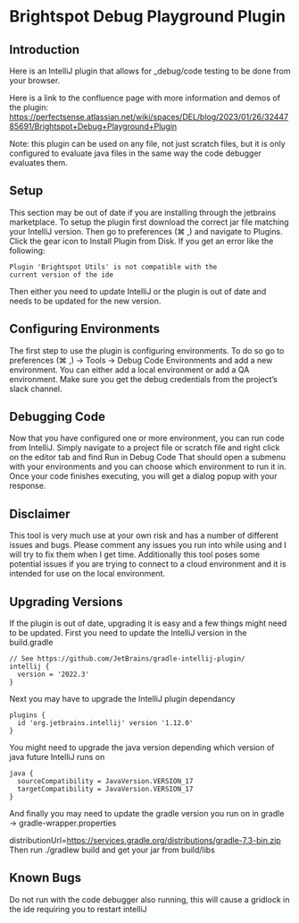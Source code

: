 # Brightspot Debug Playground Plugin

## Introduction

Here is an IntelliJ plugin that allows for _debug/code testing to be done from your browser.

Here is a link to the confluence page with more information and demos of the plugin: https://perfectsense.atlassian.net/wiki/spaces/DEL/blog/2023/01/26/3244785691/Brightspot+Debug+Playground+Plugin

Note: this plugin can be used on any file, not just scratch files, but it is only configured to evaluate java files in the same way the code debugger evaluates them.

## Setup

This section may be out of date if you are installing through the jetbrains marketplace.
To setup the plugin first download the correct jar file matching your IntelliJ version. Then go to preferences (⌘ ,) and navigate to Plugins. Click the gear icon to Install Plugin from Disk.
If you get an error like the following:
```agsl
Plugin 'Brightspot Utils' is not compatible with the
current version of the ide
```
Then either you need to update IntelliJ or the plugin is out of date and needs to be updated for the new version.
## Configuring Environments
The first step to use the plugin is configuring environments. To do so go to preferences (⌘ ,) → Tools → Debug Code Environments and add a new environment. You can either add a local environment or add a QA environment. Make sure you get the debug credentials from the project’s slack channel.
## Debugging Code
Now that you have configured one or more environment, you can run code from IntelliJ. Simply navigate to a project file or scratch file and right click on the editor tab and find Run in Debug Code That should open a submenu with your environments and you can choose which environment to run it in. Once your code finishes executing, you will get a dialog popup with your response.
## Disclaimer
This tool is very much use at your own risk and has a number of different issues and bugs. Please comment any issues you run into while using and I will try to fix them when I get time. Additionally this tool poses some potential issues if you are trying to connect to a cloud environment and it is intended for use on the local environment.
## Upgrading Versions
If the plugin is out of date, upgrading it is easy and a few things might need to be updated. First you need to update the IntelliJ version in the build.gradle

```
// See https://github.com/JetBrains/gradle-intellij-plugin/
intellij {
  version = '2022.3'
}
```
Next you may have to upgrade the IntelliJ plugin dependancy
```
plugins {
  id 'org.jetbrains.intellij' version '1.12.0'
}
```
You might need to upgrade the java version depending which version of java future IntelliJ runs on
```
java {
  sourceCompatibility = JavaVersion.VERSION_17
  targetCompatibility = JavaVersion.VERSION_17
}
```
And finally you may need to update the gradle version you run on in gradle → gradle-wrapper.properties

distributionUrl=https://services.gradle.org/distributions/gradle-7.3-bin.zip
Then run ./gradlew build and get your jar from build/libs
## Known Bugs
Do not run with the code debugger also running, this will cause a gridlock in the ide requiring you to restart intelliJ
